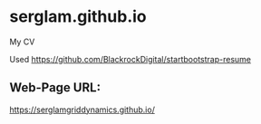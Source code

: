# serglam.github.io
My CV

Used https://github.com/BlackrockDigital/startbootstrap-resume

## Web-Page URL:

https://serglamgriddynamics.github.io/
